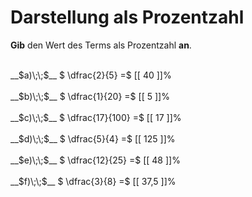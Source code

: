 <!--
version:  0.0.1

language: de

@style
main > *:not(:last-child) {
  margin-bottom: 3rem;
}

input {
    text-align: center;
}

.flex-container {
    display: flex;
    flex-wrap: wrap;
    align-items: stretch;
    gap: 20px;
}

.flex-child {
    flex: 1;
    min-width: 350px;
    margin-right: 20px;
}

@media (max-width: 400px) {
    .flex-child {
        flex: 100%;
        margin-right: 0;
    }
}
@end

formula: \carry   \textcolor{red}{\scriptsize #1}
formula: \digit   \rlap{\carry{#1}}\phantom{#2}#2
formula: \permil  \text{‰}

import: https://raw.githubusercontent.com/LiaTemplates/Tikz-Jax/main/README.md

script: https://cdn.jsdelivr.net/gh/LiaTemplates/Tikz-Jax@main/dist/index.js


tags: Bruchrechnung, Prozent, sehr leicht, sehr niedrig, Angeben

comment: Wandle die Bruchzahl in eine Prozentzahl um.

author: Martin Lommatzsch

-->




# Darstellung als Prozentzahl

**Gib** den Wert des Terms als Prozentzahl **an**.

<section class="flex-container">

<div class="flex-child">
<br>
__$a)\;\;$__ $ \dfrac{2}{5} =$ [[  40  ]]%
<br>
</div> 
<div class="flex-child">
<br>
__$b)\;\;$__ $ \dfrac{1}{20} =$ [[  5  ]]%
<br>
</div> 
<div class="flex-child">
<br>
__$c)\;\;$__ $ \dfrac{17}{100} =$ [[ 17   ]]%
<br>
</div> 
<div class="flex-child">
<br>
__$d)\;\;$__ $ \dfrac{5}{4} =$ [[  125  ]]%
<br>
</div> 
<div class="flex-child">
<br>
__$e)\;\;$__ $ \dfrac{12}{25} =$ [[  48  ]]%
<br>
</div> 
<div class="flex-child">
<br>
__$f)\;\;$__ $ \dfrac{3}{8} =$ [[  37,5  ]]%
<br>
</div> 
</section>
<br>
<br>
<br>
<br>

